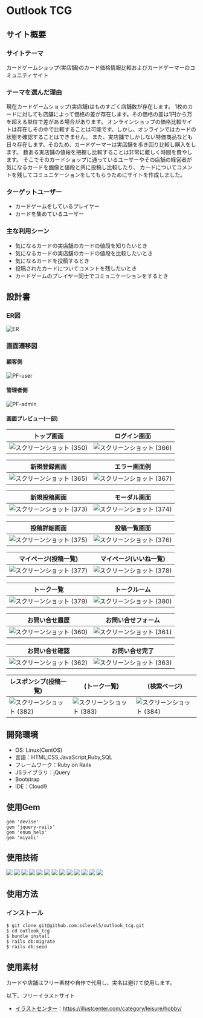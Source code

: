 # Outlook TCG

## サイト概要
### サイトテーマ
カードゲームショップ(実店舗)のカード価格情報比較およびカードゲーマーのコミュニティサイト

### テーマを選んだ理由
現在カードゲームショップ(実店舗)はものすごく店舗数が存在します。
1枚のカードに対しても店舗によって価格の差が存在します。その価格の差は1円から万を超える単位で差がある場合があります。
オンラインショップの価格比較サイトは存在しその中で比較することは可能です。しかし、オンラインではカードの状態を確認することはできません。
また、実店舗でしかしない特価商品なども日々存在します。そのため、カードゲーマーは実店舗を歩き回り比較し購入をします。
数ある実店舗の値段を把握し比較することは非常に難しく時間を費やします。
そこでそのカードショップに通っているユーザーやその店舗の経営者が気になるカードを画像と値段と共に投稿し比較したり、
カードについてコメントを残してコミュニケーションをしてもらうためにサイトを作成しました。

### ターゲットユーザー
- カードゲームをしているプレイヤー
- カードを集めているユーザー

### 主な利用シーン
- 気になるカードの実店舗のカードの値段を知りたいとき
- 気になるカードの実店舗のカードの値段を比較したいとき
- 気になるカードを投稿するとき
- 投稿されたカードについてコメントを残したいとき
- カードゲームのプレイヤー同士でコミュニケーションをするとき
​
## 設計書

### ER図

![ER](https://github.com/sslevel5/outlook_tcg/assets/9004618/216b68fe-0e7c-4942-ac3b-a44554abef08)
​

### 画面遷移図

#### 顧客側

![PF-user](https://github.com/sslevel5/outlook_tcg/assets/9004618/beb4ac24-ee54-4093-b75f-e6ade4ec129e)

#### 管理者側

![PF-admin](https://github.com/sslevel5/outlook_tcg/assets/9004618/c0cc0684-6db9-4abc-a402-3d00b3d7bd5c)

#### 画面プレビュー(一部)

| トップ画面|ログイン画面 |
| --------------------- | -----------|
| ![スクリーンショット (350)](https://github.com/sslevel5/outlook_tcg/assets/9004618/72d6d60a-c226-4369-bc39-9a64a5e50476)|![スクリーンショット (366)](https://github.com/sslevel5/outlook_tcg/assets/9004618/04440560-6f50-4ea1-9a15-185f0fec0e0e)|

| 新規登録画面| エラー画面例 |
| --------------------- | -----------|
|![スクリーンショット (365)](https://github.com/sslevel5/outlook_tcg/assets/9004618/2295afec-f1b5-4bc1-a9c1-f11d413764be)|![スクリーンショット (367)](https://github.com/sslevel5/outlook_tcg/assets/9004618/b7bfd95f-5bd3-42bf-ba10-3717fc194086)|

| 新規投稿画面| モーダル画面 |
| --------------------- | -----------|
|![スクリーンショット (373)](https://github.com/sslevel5/outlook_tcg/assets/9004618/68fa3c44-19a1-43c3-960e-37b9026a1da4)|![スクリーンショット (374)](https://github.com/sslevel5/outlook_tcg/assets/9004618/1b3e131c-88fd-4d80-8d0d-3b38dfc2b656)|

| 投稿詳細画面| 投稿一覧画面 |
| --------------------- | -----------|
|![スクリーンショット (375)](https://github.com/sslevel5/outlook_tcg/assets/9004618/f9488578-8d18-4538-98fd-4c3472104e1d)|![スクリーンショット (376)](https://github.com/sslevel5/outlook_tcg/assets/9004618/0ed73d7c-2d2d-407a-ac0c-e6cd4b1b6e87)|

| マイページ(投稿一覧)| マイページ(いいね一覧) |
| --------------------- | -----------|
|![スクリーンショット (377)](https://github.com/sslevel5/outlook_tcg/assets/9004618/06b38842-7f8a-402c-abaa-bd30f066c99f)|![スクリーンショット (378)](https://github.com/sslevel5/outlook_tcg/assets/9004618/c4d70332-7637-4bd1-8115-cbe9bf66b9e8)|

|トーク一覧|トークルーム|
| --------------------- | -----------|
|![スクリーンショット (379)](https://github.com/sslevel5/outlook_tcg/assets/9004618/dc46b5b1-c3d6-437e-8db0-d0040ccded99)|![スクリーンショット (380)](https://github.com/sslevel5/outlook_tcg/assets/9004618/1e509542-2908-4f8f-979d-04b143d82e6e)|

|お問い合せ履歴|お問い合せフォーム|
| --------------------- | -----------|
|![スクリーンショット (360)](https://github.com/sslevel5/outlook_tcg/assets/9004618/d6d23e48-b0b4-437c-8fb4-723006c49f77)|![スクリーンショット (361)](https://github.com/sslevel5/outlook_tcg/assets/9004618/58f9ac22-e290-4e3c-ab27-32252b4c87f8)|

|お問い合せ確認|お問い合せ完了|
| --------------------- | -----------|
|![スクリーンショット (362)](https://github.com/sslevel5/outlook_tcg/assets/9004618/2fd6f992-5957-4857-b3ca-cca9d7f9acda)|![スクリーンショット (363)](https://github.com/sslevel5/outlook_tcg/assets/9004618/8ee5adee-0632-4a79-855f-97865a1b0cb9)|

|レスポンシブ(投稿一覧)|(トーク一覧)|(検索ページ)|
|------------|---|-------------|
![スクリーンショット (382)](https://github.com/sslevel5/outlook_tcg/assets/9004618/6c9e6f38-a2cd-4b3c-84d0-a88ac3e8eb87)|![スクリーンショット (383)](https://github.com/sslevel5/outlook_tcg/assets/9004618/cd6bed0d-068d-4ef3-adec-a971211a433b)|![スクリーンショット (384)](https://github.com/sslevel5/outlook_tcg/assets/9004618/6673aefe-6586-4baf-9d4f-44b796b643d8)|

## 開発環境
- OS: Linux(CentOS)
- 言語：HTML,CSS,JavaScript,Ruby,SQL
- フレームワーク：Ruby on Rails
- JSライブラリ：jQuery
- Bootstrap
- IDE：Cloud9


## 使用Gem

```
gem 'devise'
gem 'jquery-rails'
gem 'enum_help'
gem 'miyabi'
```

## 使用技術

[![](https://img.shields.io/badge/Ruby-CC342D?style=flat&logo=ruby&logoColor=white)](https://www.ruby-lang.org/)
[![](https://img.shields.io/badge/Ruby_on_Rails-CC0000?style=flat&logo=ruby-on-rails&logoColor=white)](https://rubyonrails.org/)
[![](https://img.shields.io/badge/HTML-1572B6?style=flat&logo=html5&logoColor=white&color=orange)](https://example.com)
[![](https://img.shields.io/badge/CSS-1572B6?style=flat&logo=css3&logoColor=white)](https://www.w3.org/Style/CSS/Overview.en.html)
[![](https://img.shields.io/badge/JavaScript-F7DF1E?style=flat&logo=javascript&logoColor=black)](https://developer.mozilla.org/en-US/docs/Web/JavaScript)
[![](https://img.shields.io/badge/Bootstrap-563D7C?style=flat&logo=bootstrap&logoColor=white)](https://getbootstrap.com/)
[![](https://img.shields.io/badge/GitHub-181717?style=flat&logo=github&logoColor=white)](https://github.com/)
[![](https://img.shields.io/badge/Git-F05032?style=flat&logo=git&logoColor=white)](https://git-scm.com/)
[![](https://img.shields.io/badge/Amazon_AWS-232F3E?style=flat&logo=amazon-aws&logoColor=white)](https://aws.amazon.com/)
[![](https://img.shields.io/badge/Amazon_EC2-232F3E?style=flat&logo=amazon-ec2&logoColor=white)](https://aws.amazon.com/ec2/)
[![](https://img.shields.io/badge/Amazon_RDS-232F3E?style=flat&logo=amazon-rds&logoColor=white)](https://aws.amazon.com/rds/)
[![](https://img.shields.io/badge/Nginx-009639?style=flat&logo=nginx&logoColor=white)](https://nginx.org/)
[![](https://img.shields.io/badge/MySQL-4479A1?style=flat&logo=mysql&logoColor=white)](https://www.mysql.com/)


## 使用方法

### インストール

```
$ git clone git@github.com:sslevel5/outlook_tcg.git
$ cd outlook_tcg
$ bundle install
$ rails db:migrate
$ rails db:seed
```

## 使用素材

カードや店舗はフリー素材や自作で代用し、実名は避けて使用します。

以下、フリーイラストサイト
- <a href="https://illustcenter.com/category/leisure/hobby/" target="_blank">イラストセンター</a>：https://illustcenter.com/category/leisure/hobby/